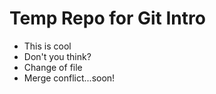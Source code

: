 # Temp Repo for Git Intro

- This is cool
- Don't you think?
- Change of file
- Merge conflict...soon!
